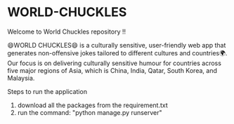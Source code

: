 # WORLD-CHUCKLES
Welcome to World Chuckles repository !!

😄WORLD CHUCKLES😄 is a culturally sensitive, user-friendly web app that generates non-offensive jokes tailored to different cultures and countries🌍. Our focus is on delivering culturally sensitive humour for countries across five major regions of Asia, which is China, India, Qatar, South Korea, and Malaysia.


Steps to run the application
1) download all the packages from the requirement.txt
2) run the command: "python manage.py runserver"